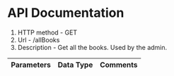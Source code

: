 # **API Documentation**

1. HTTP method - GET
1. Url - /allBooks
1. Description - Get all the books. Used by the admin.

Parameters | Data Type | Comments
-----------|-----------|---------
